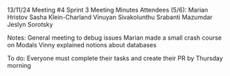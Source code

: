 13/11/24
Meeting #4
Sprint 3
Meeting Minutes
Attendees (5/6):
Marian Hristov
Sasha Klein-Charland
Vinuyan Sivakolunthu
Srabanti Mazumdar
Jeslyn Sorotsky

Notes:
General meeting to debug issues 
Marian made a small crash course on Modals
Vinny explained notions about databases

To do:
Everyone must complete their tasks and create their PR by Thursday morning

